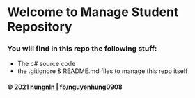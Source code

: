# Welcome to Manage Student Repository

### You will find in this repo the following stuff:
* The c# source code 
* the .gitignore & README.md files to manage this repo itself

#### © 2021 hungnln | fb/nguyenhung0908